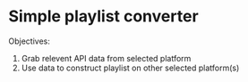 # Simple playlist converter
Objectives:
1. Grab relevent API data from selected platform
2. Use data to construct playlist on other selected platform(s)

